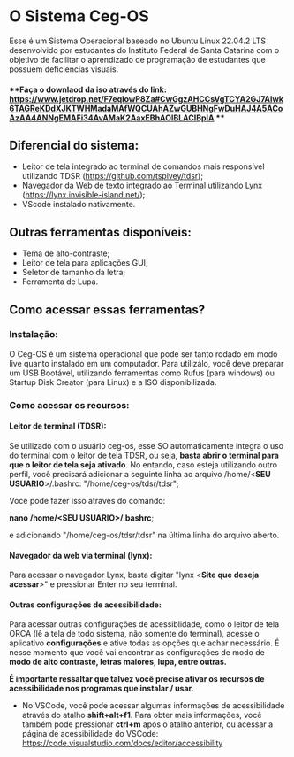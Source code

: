 # O Sistema Ceg-OS

Esse é um Sistema Operacional baseado no Ubuntu Linux 22.04.2 LTS desenvolvido por estudantes do Instituto Federal de Santa Catarina com o objetivo de facilitar o aprendizado de programação de estudantes que possuem deficiencias visuais.

#### **Faça o downlaod da iso através do link: https://www.jetdrop.net/F7eqIowP8Za#CwGgzAHCCsVgTCYA2GJ7AIwk6TAGReKDdXJKTWHMadaMAfWQCUAhAZwGUBHNgFwDuHAJ4A5ACoAzAA4ANNgEMAFi34AvAMaK2AaxEBhAOIBLACIBpIA **

## Diferencial do sistema:
* Leitor de tela integrado ao terminal de comandos mais responsível utilizando TDSR (https://github.com/tspivey/tdsr);
* Navegador da Web de texto integrado ao Terminal utilizando Lynx (https://lynx.invisible-island.net/);
* VScode instalado nativamente.

## Outras ferramentas disponíveis:
* Tema de alto-contraste;
* Leitor de tela para aplicações GUI;
* Seletor de tamanho da letra;
* Ferramenta de Lupa.

## Como acessar essas ferramentas?
### Instalação:
O Ceg-OS é um sistema operacional que pode ser tanto rodado em modo live quanto instalado em um computador. Para utilizálo, você deve preparar um USB Bootável, utilizando ferramentas como Rufus (para windows) ou Startup Disk Creator (para Linux) e a ISO disponibilizada.

### Como acessar os recursos:

#### Leitor de terminal (TDSR):
Se utilizado com o usuário ceg-os, esse SO automaticamente integra o uso do terminal com o leitor de tela TDSR, ou seja, **basta abrir o terminal para que o leitor de tela seja ativado**.
No entando, caso esteja utilizando outro perfil, você precisará adicionar a seguinte linha ao arquivo /home/<**SEU USUARIO**>/.bashrc: "/home/ceg-os/tdsr/tdsr";  
  
  Você pode fazer isso através do comando:  
  
  **nano /home/<**SEU USUARIO**>/.bashrc**;  
  
  e adicionando "/home/ceg-os/tdsr/tdsr" na última linha do arquivo aberto.

#### Navegador da web via terminal (lynx):
Para acessar o navegador Lynx, basta digitar "lynx <**Site que deseja acessar**>" e pressionar Enter no seu terminal.


#### Outras configurações de acessibilidade:
Para acessar outras configurações de acessiblidade, como o leitor de tela ORCA (lê a tela de todo sistema, não somente do terminal), acesse o aplicativo **configurações** e ative todas as opções que achar necessário. É nesse momento que você vai encontrar as configurações de modo de **modo de alto contraste, letras maiores, lupa, entre outras.**

**É importante ressaltar que talvez você precise ativar os recursos de acessibilidade nos programas que instalar / usar**.   
  
* No VSCode, você pode acessar algumas informações de acessibilidade através do atalho **shift+alt+f1**. Para obter mais informações, você também pode pressionar **ctrl+m** após o atalho anterior, ou acessar a página de acessibilidade do VSCode: https://code.visualstudio.com/docs/editor/accessibility

